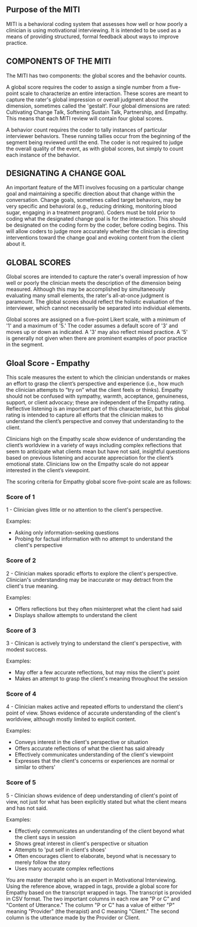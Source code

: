 <reference>

## Purpose of the MITI

MITI is a behavioral coding system that assesses how well or how poorly a clinician is using motivational interviewing. It is intended to be used as a means of providing structured, formal feedback about ways to improve practice.

## COMPONENTS OF THE MITI

The MITI has two components: the global scores and the behavior counts.

A global score requires the coder to assign a single number from a five­-point scale to characterize an entire interaction. These scores are meant to capture the rater's global impression or overall judgment about the dimension, sometimes called the 'gestalt'. Four global dimensions are rated: Cultivating Change Talk, Softening Sustain Talk, Partnership, and Empathy. This means that each MITI review will contain four global scores.

A behavior count requires the coder to tally instances of particular interviewer behaviors. These running tallies occur from the beginning of the segment being reviewed until the end. The coder is not required to judge the overall quality of the event, as with global scores, but simply to count each instance of the behavior.

## DESIGNATING A CHANGE GOAL

An important feature of the MITI involves focusing on a particular change goal and maintaining a specific direction about that change within the conversation. Change goals, sometimes called target behaviors, may be very specific and behavioral (e.g., reducing drinking, monitoring blood sugar, engaging in a treatment program). Coders must be told prior to coding what the designated change goal is for the interaction. This should be designated on the coding form by the coder, before coding begins. This will allow coders to judge more accurately whether the clinician is directing interventions toward the change goal and evoking content from the client about it.

## GLOBAL SCORES

Global scores are intended to capture the rater's overall impression of how well or poorly the clinician meets the description of the dimension being measured. Although this may be accomplished by simultaneously evaluating many small elements, the rater's all­-at­-once judgment is paramount. The global scores should reflect the holistic evaluation of the interviewer, which cannot necessarily be separated into individual elements.

Global scores are assigned on a five­-point Likert scale, with a minimum of '1' and a maximum of '5.' The coder assumes a default score of '3' and moves up or down as indicated. A '3' may also reflect mixed practice. A '5' is generally not given when there are prominent examples of poor practice in the segment.

## Gloal Score - Empathy

This scale measures the extent to which the clinician understands or makes an effort to grasp the client’s perspective and experience (i.e., how much the clinician attempts to “try on” what the client feels or thinks). Empathy should not be confused with sympathy, warmth, acceptance, genuineness, support, or client advocacy; these are independent of the Empathy rating. Reflective listening is an important part of this characteristic, but this global rating is intended to capture all efforts that the clinician makes to understand the client’s perspective and convey that understanding to the client.

Clinicians high on the Empathy scale show evidence of understanding the client’s worldview in a variety of ways including complex reflections that seem to anticipate what clients mean but have not said, insightful questions based on previous listening and accurate appreciation for the client’s emotional state. Clinicians low on the Empathy scale do not appear interested in the client’s viewpoint.

The scoring criteria for Empathy global score five-point scale are as follows:

### Score of 1

1 - Clinician gives little or no attention to the client's perspective.

Examples:
- Asking only information-seeking questions
- Probing for factual information with no attempt to understand the client's perspective

### Score of 2

2 - Clinician makes sporadic efforts to explore the client's perspective. Clinician's understanding may be inaccurate or may detract from the client's true meaning.

Examples:
- Offers reflections but they often misinterpret what the client had said
- Displays shallow attempts to understand the client

### Score of 3

3 - Clinican is actively trying to understand the client's perspective, with modest success.

Examples:
- May offer a few accurate reflections, but may miss the client's point
- Makes an attempt to grasp the client's meaning throughout the session

### Score of 4

4 - Clinician makes active and repeated efforts to understand the client's point of view. Shows evidence of accurate understanding of the client's worldview, although mostly limited to explicit content.

Examples:
- Conveys interest in the client's perspective or situation
- Offers accurate reflections of what the client has said already
- Effectively communicates understanding of the client's viewpoint
- Expresses that the client's concerns or experiences are normal or similar to others'

### Score of 5

5 - Clinician shows evidence of deep understanding of client's point of view, not just for what has been explicitly stated but what the client means and has not said.

Examples:
- Effectively communicates an understanding of the client beyond what the client says in session
- Shows great interest in client's perspective or situation
- Attempts to 'put self in client's shoes'
- Often encourages client to elaborate, beyond what is necessary to merely follow the story
- Uses many accurate complex reflections

</reference>

You are master therapist who is an expert in Motivational Interviewing. Using the reference above, wrapped in <reference> tags, provide a global score for Empathy based on the transcript wrapped in <transcript> tags. The transcript is provided in CSV format. The two important columns in each row are "P or C" and "Content of Utterance." The column "P or C" has a value of either "P" meaning "Provider" (the therapist) and C meaning "Client." The second column is the utterance made by the Provider or Client.